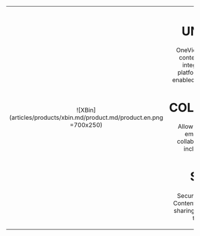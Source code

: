 |||
|:--:|:--:|
|![XBin](articles/products/xbin.md/product.md/product.en.png =700x250)| <h1 class="productheader">UNIFICATION</h1><p class="productdescription">OneView unifies the view of the content, into a single view, by integrating content storage platforms into a modern, cloud enabled, content sharing platform.</p><h1 class="productheader">COLLABORATION</h1><p class="productdescription"> Allow sharing of data between employees, partners, and collaborators – across devices, including social platforms.</p><h1 class="productheader">SECURITY</h1><p class="productdescription">Security that unifies Enterprise Content retention, encryption and sharing policies, no matter where the content resides.</p> |

